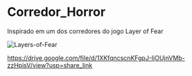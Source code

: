 # Corredor_Horror

Inspirado em um dos corredores do jogo Layer of Fear


![Layers-of-Fear](https://user-images.githubusercontent.com/31187727/198896824-c8416b91-1b12-4801-9524-a2875009a5ea.png)

https://drive.google.com/file/d/1XKfqncscnKFgpJ-IjOUjnVMb-zzHpisV/view?usp=share_link
